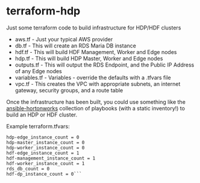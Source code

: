 # terraform-hdp

Just some terraform code to build infrastructure for HDP/HDF clusters

- aws.tf - Just your typical AWS provider
- db.tf - This will create an RDS Maria DB instance
- hdf.tf - This will build HDF Management, Worker and Edge nodes
- hdp.tf - This will build HDP Master, Worker and Edge nodes
- outputs.tf - This will output the RDS Endpoint, and the Public IP Address of any Edge nodes
- variables.tf - Variables - override the defaults with a .tfvars file
- vpc.tf - This creates the VPC with appropriate subnets, an internet gateway, security groups, and a route table

Once the infrastructure has been built, you could use something like the [ansible-hortonworks](https://github.com/hortonworks/ansible-hortonworks) collection of playbooks (with a static inventory!) to build an HDP or HDF cluster.

Example terraform.tfvars:

```hdp-ipa_instance_count = 1
hdp-edge_instance_count = 0
hdp-master_instance_count = 0
hdp-worker_instance_count = 0
hdf-edge_instance_count = 1
hdf-management_instance_count = 1
hdf-worker_instance_count = 1
rds_db_count = 0
hdf-dp_instance_count = 0```
